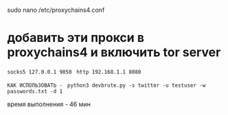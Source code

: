 sudo nano /etc/proxychains4.conf

# добавить эти прокси в proxychains4 и включить tor server
```socks5 127.0.0.1 9050 ```
```http 192.168.1.1 8080```


```КАК ИСПОЛЬЗОВАТЬ - ```
```python3 devbrute.py -s twitter -u testuser -w passwords.txt -d 1```


время выполнения - 46 мин
